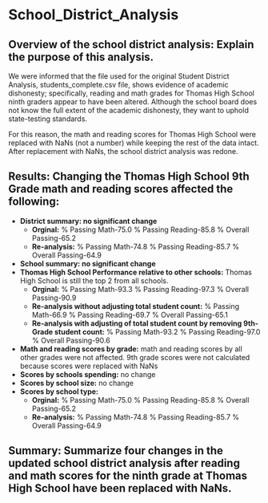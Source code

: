 # School_District_Analysis
## Overview of the school district analysis: Explain the purpose of this analysis.
We were informed that the file used for the original Student District Analysis, students_complete.csv file, shows evidence of academic dishonesty; specifically, reading and math grades for Thomas High School ninth graders appear to have been altered. Although the school board does not know the full extent of the academic dishonesty, they want to uphold state-testing standards.

For this reason, the math and reading scores for Thomas High School were replaced with NaNs (not a number) while keeping the rest of the data intact. After replacement with NaNs, the school district analysis was redone.  

## Results: Changing the Thomas High School 9th Grade math and reading scores affected the following:
- **District summary: no significant change**
  -  **Orginal:**
       % Passing Math-75.0	% Passing Reading-85.8 % Overall Passing-65.2
  -  **Re-analysis:**
       % Passing Math-74.8	% Passing Reading-85.7 % Overall Passing-64.9
- **School summary: no significant change**
- **Thomas High School Performance relative to other schools:** Thomas High School is still the top 2 from all schools.
  -  **Orginal:**
       % Passing Math-93.3	% Passing Reading-97.3 % Overall Passing-90.9
  -  **Re-analysis without adjusting total student count:**
       % Passing Math-66.9	% Passing Reading-69.7 % Overall Passing-65.1
  -  **Re-analysis with adjusting of total student count by removing 9th-Grade student count:**
       % Passing Math-93.2	% Passing Reading-97.0 % Overall Passing-90.6
- **Math and reading scores by grade:** math and reading scores by all other grades were not affected.  9th grade scores          were not calculated because scores were replaced with NaNs
- **Scores by schools spending:** no change
- **Scores by school size:** no change
- **Scores by school type:**
  -  **Orginal:**
       % Passing Math-75.0	% Passing Reading-85.8 % Overall Passing-65.2
  -  **Re-analysis:**
       % Passing Math-74.8	% Passing Reading-85.7 % Overall Passing-64.9
## Summary: Summarize four changes in the updated school district analysis after reading and math scores for the ninth grade at Thomas High School have been replaced with NaNs.
